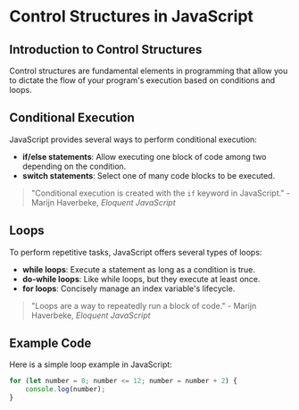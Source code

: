 # Control Structures in JavaScript

## Introduction to Control Structures
Control structures are fundamental elements in programming that allow you to dictate the flow of your program's execution based on conditions and loops.

## Conditional Execution
JavaScript provides several ways to perform conditional execution:

- **if/else statements**: Allow executing one block of code among two depending on the condition.
- **switch statements**: Select one of many code blocks to be executed.

> "Conditional execution is created with the `if` keyword in JavaScript." - Marijn Haverbeke, *Eloquent JavaScript*

## Loops
To perform repetitive tasks, JavaScript offers several types of loops:

- **while loops**: Execute a statement as long as a condition is true.
- **do-while loops**: Like while loops, but they execute at least once.
- **for loops**: Concisely manage an index variable's lifecycle.

> "Loops are a way to repeatedly run a block of code." - Marijn Haverbeke, *Eloquent JavaScript*

## Example Code
Here is a simple loop example in JavaScript:

```javascript
for (let number = 0; number <= 12; number = number + 2) {
    console.log(number);
}
